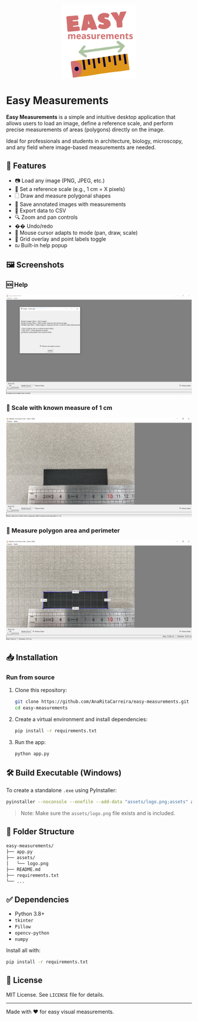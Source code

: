 <p align="center">
  <img src="logo.png" alt="Easy Measurements Logo" width="200"/>
</p>

# Easy Measurements

**Easy Measurements** is a simple and intuitive desktop application that allows users to load an image, define a reference scale, and perform precise measurements of areas (polygons) directly on the image.

Ideal for professionals and students in architecture, biology, microscopy, and any field where image-based measurements are needed.

## 🔧 Features

* 📷 Load any image (PNG, JPEG, etc.)
* 📏 Set a reference scale (e.g., 1 cm = X pixels)
* 🗌 Draw and measure polygonal shapes
* 💾 Save annotated images with measurements
* 📄 Export data to CSV
* 🔍 Zoom and pan controls
* �� Undo/redo
* 👟 Mouse cursor adapts to mode (pan, draw, scale)
* 🧹 Grid overlay and point labels toggle
* 🆐️ Built-in help popup

## 🖼️ Screenshots

### 🆘 Help

![Help](/Screenshots/1.PNG)

### 📏 Scale with known measure of 1 cm

![Scale](/Screenshots/2.PNG)

###  📐 Measure polygon area and perimeter 

![Measure](/Screenshots/3.PNG)

## 📥 Installation

### Run from source

1. Clone this repository:

   ```bash
   git clone https://github.com/AnaRitaCarreira/easy-measurements.git
   cd easy-measurements
   ```

2. Create a virtual environment and install dependencies:

   ```bash
   pip install -r requirements.txt
   ```

3. Run the app:

   ```bash
   python app.py
   ```

## 🛠 Build Executable (Windows)

To create a standalone `.exe` using PyInstaller:

```bash
pyinstaller --noconsole --onefile --add-data "assets/logo.png;assets" app.py
```

> Note: Make sure the `assets/logo.png` file exists and is included.

## 📁 Folder Structure

```
easy-measurements/
├── app.py
├── assets/
│   └── logo.png
├── README.md
├── requirements.txt
└── ...
```

## ✅ Dependencies

* Python 3.8+
* `tkinter`
* `Pillow`
* `opencv-python`
* `numpy`

Install all with:

```bash
pip install -r requirements.txt
```

## 📄 License

MIT License. See `LICENSE` file for details.

---

Made with ❤️ for easy visual measurements.
